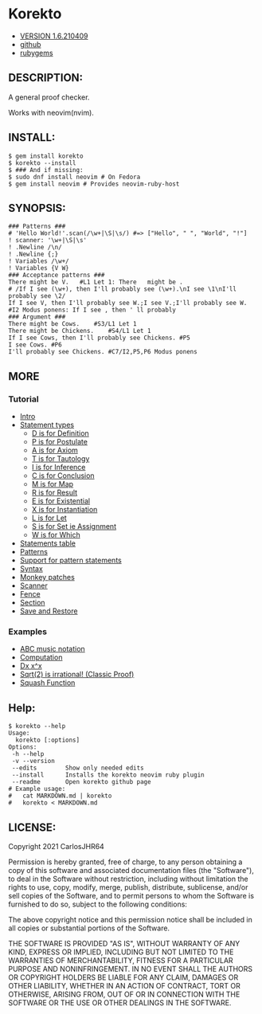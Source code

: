 # Korekto

* [VERSION 1.6.210409](https://github.com/carlosjhr64/korekto/releases)
* [github](https://www.github.com/carlosjhr64/korekto)
* [rubygems](https://rubygems.org/gems/korekto)

## DESCRIPTION:

A general proof checker.

Works with neovim(nvim).

## INSTALL:
```shell
$ gem install korekto
$ korekto --install
$ ### And if missing:
$ sudo dnf install neovim # On Fedora
$ gem install neovim # Provides neovim-ruby-host
```
## SYNOPSIS:
```korekto
### Patterns ###
# 'Hello World!'.scan(/\w+|\S|\s/) #=> ["Hello", " ", "World", "!"]
! scanner: '\w+|\S|\s'
! .Newline /\n/
! .Newline {;}
! Variables /\w+/
! Variables {V W}
### Acceptance patterns ###
There might be V.	#L1 Let 1: There   might be .
# /If I see (\w+), then I'll probably see (\w+).\nI see \1\nI'll probably see \2/
If I see V, then I'll probably see W.;I see V.;I'll probably see W.	#I2 Modus ponens: If I see , then ' ll probably
### Argument ###
There might be Cows.	#S3/L1 Let 1
There might be Chickens.	#S4/L1 Let 1
If I see Cows, then I'll probably see Chickens.	#P5
I see Cows.	#P6
I'll probably see Chickens.	#C7/I2,P5,P6 Modus ponens
```
## MORE

### Tutorial

* [Intro](examples/Tutorial.md)
* [Statement types](examples/Tutorial.md#Statement-types)
  * [D is for Definition](examples/Tutorial.md#D-is-for-Definition)
  * [P is for Postulate](examples/Tutorial.md#P-is-for-Postulate)
  * [A is for Axiom](examples/Tutorial.md#A-is-for-Axiom)
  * [T is for Tautology](examples/Tutorial.md#T-is-for-Tautology)
  * [I is for Inference](examples/Tutorial.md#I-is-for-Inference)
  * [C is for Conclusion](examples/Tutorial.md#C-is-for-Conclusion)
  * [M is for Map](examples/Tutorial.md#M-is-for-Map)
  * [R is for Result](examples/Tutorial.md#R-is-for-Result)
  * [E is for Existential](examples/Tutorial.md#E-is-for-Existential)
  * [X is for Instantiation](examples/Tutorial.md#X-is-for-Instantiation)
  * [L is for Let](examples/Tutorial.md#L-is-for-Let)
  * [S is for Set ie Assignment](examples/Tutorial.md#S-is-for-Set-ie-Assignment)
  * [W is for Which](examples/Tutorial.md#W-is-for-Which)
* [Statements table](examples/Tutorial.md#Statements-table)
* [Patterns](examples/Tutorial.md#Patterns)
* [Support for pattern statements](examples/Tutorial.md#Support-for-pattern-statements)
* [Syntax](examples/Tutorial.md#Syntax)
* [Monkey patches](examples/Tutorial.md#Monkey-patches)
* [Scanner](examples/Tutorial.md#Scanner)
* [Fence](examples/Tutorial.md#Fence)
* [Section](examples/Tutorial.md#Section)
* [Save and Restore](examples/Tutorial.md#Save-and-Restore)

### Examples

* [ABC music notation](examples/ABC.md)
* [Computation](examples/Computation.md)
* [Dx x^x](examples/Dxx.md)
* [Sqrt(2) is irrational! (Classic Proof)](examples/Sqrt2.md)
* [Squash Function](examples/Squash.md)

## Help:
```shell
$ korekto --help
Usage:
  korekto [:options]
Options:
 -h --help
 -v --version
 --edits     	Show only needed edits
 --install   	Installs the korekto neovim ruby plugin
 --readme    	Open korekto github page
# Example usage:
#   cat MARKDOWN.md | korekto
#   korekto < MARKDOWN.md
```
## LICENSE:

Copyright 2021 CarlosJHR64

Permission is hereby granted, free of charge,
to any person obtaining a copy of this software and
associated documentation files (the "Software"),
to deal in the Software without restriction,
including without limitation the rights
to use, copy, modify, merge, publish, distribute, sublicense, and/or sell
copies of the Software, and
to permit persons to whom the Software is furnished to do so,
subject to the following conditions:

The above copyright notice and this permission notice
shall be included in all copies or substantial portions of the Software.

THE SOFTWARE IS PROVIDED "AS IS",
WITHOUT WARRANTY OF ANY KIND, EXPRESS OR IMPLIED,
INCLUDING BUT NOT LIMITED TO THE WARRANTIES OF MERCHANTABILITY,
FITNESS FOR A PARTICULAR PURPOSE AND NONINFRINGEMENT.
IN NO EVENT SHALL THE AUTHORS OR COPYRIGHT HOLDERS BE LIABLE FOR ANY CLAIM,
DAMAGES OR OTHER LIABILITY, WHETHER IN AN ACTION OF CONTRACT,
TORT OR OTHERWISE, ARISING FROM, OUT OF OR IN CONNECTION WITH
THE SOFTWARE OR THE USE OR OTHER DEALINGS IN THE SOFTWARE.
